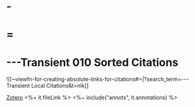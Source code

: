 
# -

# =


# ---Transient 010 Sorted Citations

![[~viewfn-for-creating-absolute-links-for-citations#=|?search_term=---Transient Local Citations&t=nlk]]

[Zotero](<%= it.backlink %>) <%= it.fileLink %>
<%~ include("annots", it.annotations) %>
